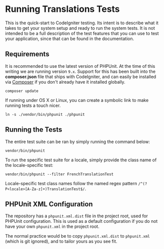 # Running Translations Tests

This is the quick-start to CodeIgniter testing. Its intent is to describe what
it takes to get your system setup and ready to run the system tests.
It is not intended to be a full description of the test features that you can
use to test your application, since that can be found in the documentation.

## Requirements

It is recommended to use the latest version of PHPUnit. At the time of this
writing we are running version `9.x`. Support for this has been built into the
**composer.json** file that ships with CodeIgniter, and can easily be installed
via [Composer](https://getcomposer.org/) if you don't already have it installed globally.

	composer update

If running under OS X or Linux, you can create a symbolic link to make running tests a touch nicer.

	ln -s ./vendor/bin/phpunit ./phpunit

## Running the Tests

The entire test suite can be ran by simply running the command below:

	vendor/bin/phpunit

To run the specific test suite for a locale, simply provide the class name of the locale-specific test:

	vendor/bin/phpunit --filter FrenchTranslationTest

Locale-specific test class names follow the named regex pattern `/^(?P<locale>[A-Za-z]+)TranslationTest$/`.

## PHPUnit XML Configuration

The repository has a ``phpunit.xml.dist`` file in the project root, used for
PHPUnit configuration. This is used as a default configuration if you
do not have your own ``phpunit.xml`` in the project root.

The normal practice would be to copy ``phpunit.xml.dist`` to ``phpunit.xml`` (which is git ignored),
and to tailor yours as you see fit.
